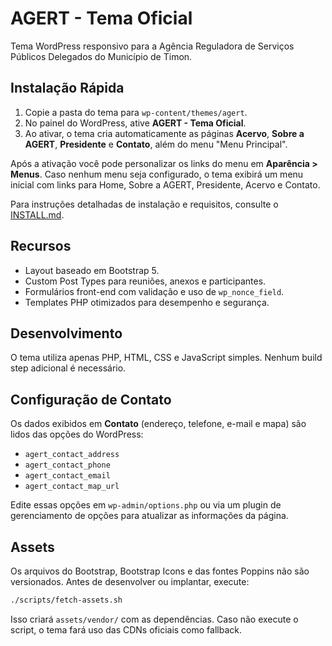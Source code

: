 # AGERT - Tema Oficial

Tema WordPress responsivo para a Agência Reguladora de Serviços Públicos Delegados do Município de Timon.

## Instalação Rápida
1. Copie a pasta do tema para `wp-content/themes/agert`.
2. No painel do WordPress, ative **AGERT - Tema Oficial**.
3. Ao ativar, o tema cria automaticamente as páginas **Acervo**, **Sobre a AGERT**, **Presidente** e **Contato**, além do menu "Menu Principal".

Após a ativação você pode personalizar os links do menu em **Aparência > Menus**.
Caso nenhum menu seja configurado, o tema exibirá um menu inicial com links para Home, Sobre a AGERT, Presidente, Acervo e Contato.

Para instruções detalhadas de instalação e requisitos, consulte o [INSTALL.md](INSTALL.md).

## Recursos
- Layout baseado em Bootstrap 5.
- Custom Post Types para reuniões, anexos e participantes.
- Formulários front-end com validação e uso de `wp_nonce_field`.
- Templates PHP otimizados para desempenho e segurança.

## Desenvolvimento
O tema utiliza apenas PHP, HTML, CSS e JavaScript simples. Nenhum build step adicional é necessário.

## Configuração de Contato
Os dados exibidos em **Contato** (endereço, telefone, e-mail e mapa) são lidos das opções do WordPress:

- `agert_contact_address`
- `agert_contact_phone`
- `agert_contact_email`
- `agert_contact_map_url`

Edite essas opções em `wp-admin/options.php` ou via um plugin de gerenciamento de opções para atualizar as informações da página.

## Assets
Os arquivos do Bootstrap, Bootstrap Icons e das fontes Poppins não são versionados. Antes de desenvolver ou implantar, execute:

```bash
./scripts/fetch-assets.sh
```

Isso criará `assets/vendor/` com as dependências. Caso não execute o script, o tema fará uso das CDNs oficiais como fallback.

